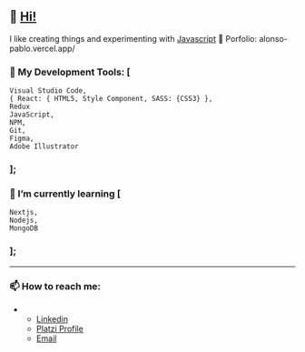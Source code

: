 
## 👋 [Hi!](https://github.com/Alonso-Pablo "What's Up!")

I like creating things and experimenting with [Javascript](https://github.com/Alonso-Pablo/game-of-life "Conway's Game of Life!") 💛
Porfolio: alonso-pablo.vercel.app/

### 🔨 My Development Tools: [
	Visual Studio Code,
	{ React: { HTML5, Style Component, SASS: {CSS3} },
	Redux
	JavaScript,
	NPM,
	Git,
	Figma,
	Adobe Illustrator
### ];

### 🌱 I’m currently learning [
	Nextjs,
	Nodejs,
	MongoDB
### ];

------------

### 📫 How to reach me:
-
	- [Linkedin](https://www.linkedin.com/in/pablo-nicol%C3%A1s-alonso-884510211/ "My linkedin profile")
	- [Platzi Profile](https://platzi.com/p/Alonso-Pablo/ "My Platzi profile")
	- [Email](mailto:someone@yoursite.com "Send me an email")
	
<!---
------------
- Repository:
- 0001 - Work in Progress
- E523 - Clone
- 7E57 - Test
- F11E - Files


Alonso-Pablo/Alonso-Pablo is a ✨ special ✨ repository because its `README.md` (this file) appears on your GitHub profile.
You can click the Preview link to take a look at your changes.
--->
